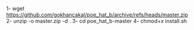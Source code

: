 1- wget https://github.com/gokhancakal/poe_hat_b/archive/refs/heads/master.zip
2- unzip -o  master.zip -d .
3- cd poe_hat_b-master
4- chmod+x install.sh